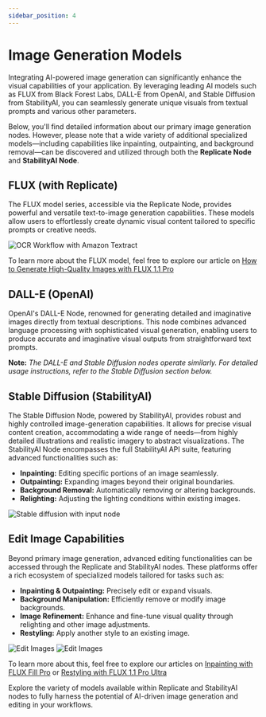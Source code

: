 ```yaml
---
sidebar_position: 4
---
```


# Image Generation Models

Integrating AI-powered image generation can significantly enhance the visual capabilities of your application. By leveraging leading AI models such as FLUX from Black Forest Labs, DALL-E from OpenAI, and Stable Diffusion from StabilityAI, you can seamlessly generate unique visuals from textual prompts and various other parameters.

Below, you'll find detailed information about our primary image generation nodes. However, please note that a wide variety of additional specialized models—including capabilities like inpainting, outpainting, and background removal—can be discovered and utilized through both the **Replicate Node** and **StabilityAI Node**.

## FLUX (with Replicate)

The FLUX model series, accessible via the Replicate Node, provides powerful and versatile text-to-image generation capabilities. These models allow users to effortlessly create dynamic visual content tailored to specific prompts or creative needs.

![OCR Workflow with Amazon Textract](/img/blog-images/flux-1-1.png)

To learn more about the FLUX model, feel free to explore our article on [How to Generate High-Quality Images with FLUX 1.1 Pro](https://ai-flow.net/blog/generate-images-with-flux-1-1-pro/)

## DALL-E (OpenAI)

OpenAI's DALL-E Node, renowned for generating detailed and imaginative images directly from textual descriptions. This node combines advanced language processing with sophisticated visual generation, enabling users to produce accurate and imaginative visual outputs from straightforward text prompts.

**Note:** _The DALL-E and Stable Diffusion nodes operate similarly. For detailed usage instructions, refer to the Stable Diffusion section below._

## Stable Diffusion (StabilityAI)

The Stable Diffusion Node, powered by StabilityAI, provides robust and highly controlled image-generation capabilities. It allows for precise visual content creation, accommodating a wide range of needs—from highly detailed illustrations and realistic imagery to abstract visualizations. The StabilityAI Node encompasses the full StabilityAI API suite, featuring advanced functionalities such as:

- **Inpainting:** Editing specific portions of an image seamlessly.
- **Outpainting:** Expanding images beyond their original boundaries.
- **Background Removal:** Automatically removing or altering backgrounds.
- **Relighting:** Adjusting the lighting conditions within existing images.

![Stable diffusion with input node](/img/blog-images/stable-diffusion-3-api-1.png)

## Edit Image Capabilities

Beyond primary image generation, advanced editing functionalities can be accessed through the Replicate and StabilityAI nodes. These platforms offer a rich ecosystem of specialized models tailored for tasks such as:

- **Inpainting & Outpainting:** Precisely edit or expand visuals.
- **Background Manipulation:** Efficiently remove or modify image backgrounds.
- **Image Refinement:** Enhance and fine-tune visual quality through relighting and other image adjustments.
- **Restyling:** Apply another style to an existing image.

![Edit Images](/img/blog-images/edit-image-with-inpainting-flux-fill-pro-3.png)
![Edit Images](/img/blog-images/restyling-flux-1-1-pro-ultra.png)

To learn more about this, feel free to explore our articles on [Inpainting with FLUX Fill Pro](https://ai-flow.net/blog/edit-image-with-inpainting-flux-fill-pro/) or [Restyling with FLUX 1.1 Pro Ultra](https://ai-flow.net/blog/restyling-flux-1-1-pro-ultra/)

Explore the variety of models available within Replicate and StabilityAI nodes to fully harness the potential of AI-driven image generation and editing in your workflows.
